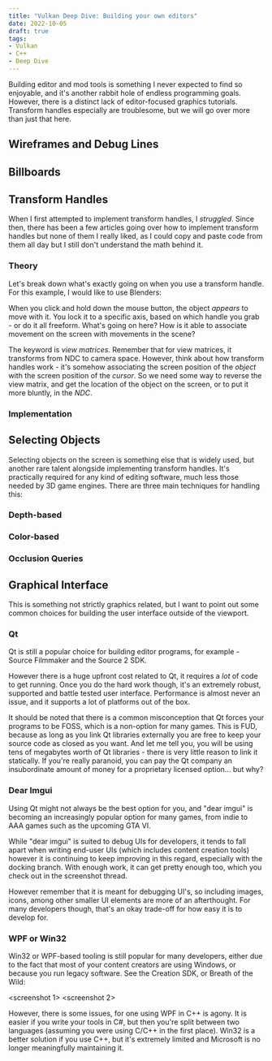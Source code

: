 ```yaml
---
title: "Vulkan Deep Dive: Building your own editors"
date: 2022-10-05
draft: true
tags:
- Vulkan
- C++
- Deep Dive
---
```


Building editor and mod tools is something I never expected to find so enjoyable, and
it's another rabbit hole of endless programming goals. However, there is a distinct lack
of editor-focused graphics tutorials. Transform handles especially are troublesome, but we
will go over more than just that here.

## Wireframes and Debug Lines

## Billboards

## Transform Handles

When I first attempted to implement transform handles, I _struggled_. Since then, there has
been a few articles going over how to implement transform handles but none of them I really liked,
as I could copy and paste code from them all day but I still don't understand the math behind it.

### Theory

Let's break down what's exactly going on when you use a transform handle. For this example, I would like to use Blenders:

<blender transform handke>

When you click and hold down the mouse button, the object _appears_ to move with it. You lock it to a specific axis, based
on which handle you grab - or do it all freeform. What's going on here? How is it able to associate movement on the screen with
movements in the scene?

The keyword is _view matrices_. Remember that for view matrices, it transforms from NDC to camera  space. However, think about how transform handles work - it's somehow associating
the screen position of the _object_ with the screen position of the _cursor_. So we need some way to reverse the view matrix, and
get the location of the object on the screen, or to put it more bluntly, in the _NDC_.

### Implementation

## Selecting Objects

Selecting objects on the screen is something else that is widely used, but another rare
talent alongside implementing transform handles. It's practically required for any kind of editing software,
much less those needed by 3D game engines. There are three main techniques for
handling this:

### Depth-based

### Color-based

### Occlusion Queries

## Graphical Interface

This is something not strictly graphics related, but I want to point out some common choices
for building the user interface outside of the viewport.

### Qt

Qt is still a popular choice for building editor programs, for example - Source Filmmaker and the Source 2 SDK.

However there is a huge upfront cost related to Qt, it requires a _lot_ of code to get running. Once you do the hard work though,
it's an extremely robust, supported and battle tested user interface. Performance is almost never an issue, and it supports
a lot of platforms out of the box. 

It should be noted that there is a common misconception that Qt forces your programs to be FOSS, which is
a non-option for many games. This is FUD, because as long as you link Qt libraries externally you are free to keep your
source code as closed as you want. And let me tell you, you will be using tens of megabytes worth of Qt libraries - there is very
little reason to link it statically. If you're really paranoid, you can pay the Qt
company an insubordinate amount of money for a proprietary licensed option... but why?

### Dear Imgui

Using Qt might not always be the best option for you, and "dear imgui" is becoming an increasingly popular option for many games, from indie to AAA games such as the upcoming GTA VI.

While "dear imgui" is suited to debug UIs for developers, it tends to fall apart when writing end-user UIs (which includes content creation tools)
however it is continuing to keep improving in this regard, especially with the docking branch.
With enough work, it can get pretty enough too, which you check out in the screenshot thread.

However remember that it is meant for debugging UI's, so including images, icons, among other smaller
UI elements are more of an afterthought. For many developers though, that's an okay trade-off for how
easy it is to develop for.

### WPF or Win32

Win32 or WPF-based tooling is still popular for many developers, either due to the fact that most of your
content creators are using Windows, or because you run legacy software. See the Creation SDK, or Breath of the Wild:

<screenshot 1>
<screenshot 2>

However, there is some issues, for one using WPF in C++ is agony. It is easier if you write your tools in C#,
but then you're split between two languages (assuming you were using C/C++ in the first place). Win32 is a better
solution if you use C++, but it's extremely limited and Microsoft is no longer meaningfully maintaining it.